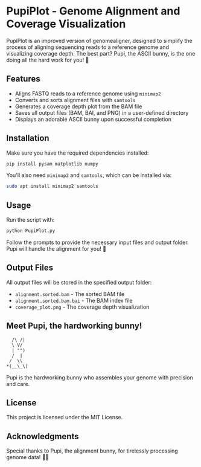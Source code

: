 # PupiPlot - Genome Alignment and Coverage Visualization

PupiPlot is an improved version of genomealigner, designed to simplify the process of aligning sequencing reads to a reference genome and visualizing coverage depth. The best part? Pupi, the ASCII bunny, is the one doing all the hard work for you! 🐰

## Features
- Aligns FASTQ reads to a reference genome using `minimap2`
- Converts and sorts alignment files with `samtools`
- Generates a coverage depth plot from the BAM file
- Saves all output files (BAM, BAI, and PNG) in a user-defined directory
- Displays an adorable ASCII bunny upon successful completion

## Installation
Make sure you have the required dependencies installed:

```bash
pip install pysam matplotlib numpy
```

You'll also need `minimap2` and `samtools`, which can be installed via:

```bash
sudo apt install minimap2 samtools
```

## Usage
Run the script with:

```bash
python PupiPlot.py
```

Follow the prompts to provide the necessary input files and output folder. Pupi will handle the alignment for you! 🐰

## Output Files
All output files will be stored in the specified output folder:
- `alignment.sorted.bam` - The sorted BAM file
- `alignment.sorted.bam.bai` - The BAM index file
- `coverage_plot.png` - The coverage depth visualization

## Meet Pupi, the hardworking bunny!
```
  /\ /|
  \ V/
  | "")
  /  |
 /  \\
*(__\_\)
```
Pupi is the hardworking bunny who assembles your genome with precision and care. 
## License
This project is licensed under the MIT License.

## Acknowledgments
Special thanks to Pupi, the alignment bunny, for tirelessly processing genome data! 🐇✨
